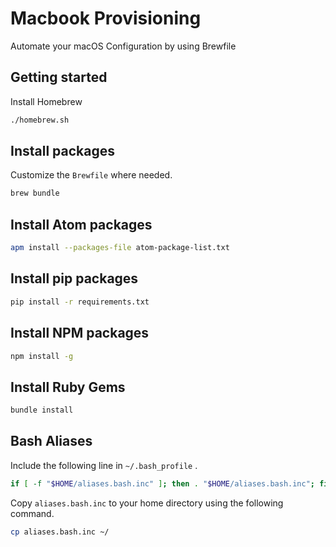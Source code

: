# Macbook Provisioning

Automate your macOS Configuration by using Brewfile

## Getting started

Install Homebrew

```bash
./homebrew.sh
```

## Install packages

Customize the `Brewfile` where needed.

```bash
brew bundle
```

## Install Atom packages

```bash
apm install --packages-file atom-package-list.txt
```

## Install pip packages

```bash
pip install -r requirements.txt
```

## Install NPM packages

```bash
npm install -g
```

## Install Ruby Gems

```bash
bundle install
```

## Bash Aliases

Include the following line in `~/.bash_profile` .

```bash
if [ -f "$HOME/aliases.bash.inc" ]; then . "$HOME/aliases.bash.inc"; fi
```

Copy `aliases.bash.inc` to your home directory using the following command.

```bash
cp aliases.bash.inc ~/
```
